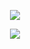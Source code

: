 
<p align="center">
  <img src="https://dl.dropboxusercontent.com/u/40165535/LiveCharts/live.png" />
</p>
<p align="center">
  <img src="https://dl.dropboxusercontent.com/u/40165535/LiveCharts/LineChart.giff" />
</p>

